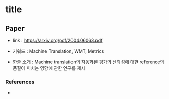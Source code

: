 ﻿# title

## Paper

- link : https://arxiv.org/pdf/2004.06063.pdf

- 키워드 : Machine Translation, WMT, Metrics

- 한줄 소개 : Machine translation의 자동화된 평가의 신뢰성에 대한 reference의 품질이 미치는 영향에 관한 연구를 제시

### References

- 


